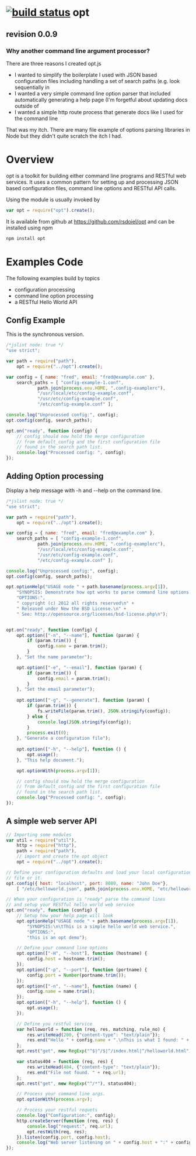 [![build status](https://secure.travis-ci.org/rsdoiel/opt.png)](http://travis-ci.org/rsdoiel/opt)
opt
===
revision 0.0.9
--------------

### Why another command line argument processor?

There are three reasons I created opt.js

* I wanted to simplify the boilerplate I used with JSON based configuration files including handling a set of search paths (e.g. look sequentially in
* I wanted a very simple command line option parser that included automatically generating a help page (I'm forgetful about updating docs outside of 
* I wanted a simple http route process that generate docs like I used for the command line

That was my itch.  There are many file example of options parsing libraries in Node but they didn't quite scratch the itch I had.


# Overview

opt is a toolkit for building either command line programs and RESTful
web services. It uses a common pattern for setting up and processing
JSON based configuration files, command line options and RESTful API
calls.

Using the module is usually invoked by

```javascript
var opt = require("opt").create();
```
It is available from github at https://github.com/rsdoiel/opt and
can be installed using npm

```sh
npm install opt
```


# Examples Code

The following examples build by topics

* configuration processing
* command line option processing
* a RESTful Hello World API

## Config Example

This is the synchronous version.

```javascript
/*jslint node: true */
"use strict";

var path = require("path"),
	opt = require("../opt").create();

var config = { name: "fred", email: "fred@example.com" },
	search_paths = [ "config-example-1.conf",
			path.join(process.env.HOME, ".config-examplerc"),
			"/usr/local/etc/config-example.conf",
			"/usr/etc/config-example.conf",
			"/etc/config-example.conf" ];

console.log("Unprocessed config:", config);
opt.config(config, search_paths);

opt.on("ready", function (config) {
	// config should now hold the merge configuration
	// from default_config and the first configuration file 
	// found in the search path list.
	console.log("Processed config: ", config);
});
```

## Adding Option processing

Display a help message with -h and --help on the command line.

```javascript
/*jslint node: true */
"use strict";

var path = require("path"),
	opt = require("../opt").create();

var config = { name: "fred", email: "fred@example.com" },
	search_paths = [ "config-example-1.conf",
			path.join(process.env.HOME, ".config-examplerc"),
			"/usr/local/etc/config-example.conf",
			"/usr/etc/config-example.conf",
			"/etc/config-example.conf" ];

console.log("Unprocessed config:", config);
opt.config(config, search_paths);

opt.optionHelp("USAGE node " + path.basename(process.argv[1]),
	"SYNOPSIS: Demonstrate how opt works to parse command line options.\n\n\t\t node " + path.basename(process.argv[1]) + " --help",
	"OPTIONS:",
	" copyright (c) 2012 all rights reserved\n" +
	" Released under New the BSD License.\n" +
	" See: http://opensource.org/licenses/bsd-license.php\n");


opt.on("ready", function (config) {
    opt.option(["-n", "--name"], function (param) {
        if (param.trim()) {
            config.name = param.trim();
        }
    }, "Set the name parameter");

    opt.option(["-e", "--email"], function (param) {
        if (param.trim()) {
            config.email = param.trim();
        }
    }, "Set the email parameter");
    
    opt.option(["-g", "--generate"], function (param) {
        if (param.trim()) {
            fs.writeFile(param.trim(), JSON.stringify(config));
        } else {
            console.log(JSON.stringify(config));
        }
        process.exit(0);
    }, "Generate a configuration file");
    
    opt.option(["-h", "--help"], function () {
        opt.usage();
    }, "This help document.");

    opt.optionWith(process.argv[1]);

    // config should now hold the merge configuration
    // from default_config and the first configuration file 
    // found in the search path list.
    console.log("Processed config: ", config);
});
```

## A simple web server API

```javascript
// Importing some modules
var util = require("util"),
    http = require("http"),
    path = require("path"),
    // import and create the opt object
    opt = require("../opt").create();

// Define your configuration defaults and load your local configuration
// file or it.
opt.config({ host: "localhost", port: 8080, name: "John Doe"},
    [ "/etc/helloworld.json", path.join(process.env.HOME, "etc/helloworld.json") ]);

// When your configuration is "ready" parse the command lines
// and setup your RESTful hello world web service
opt.on("ready", function (config) {
    // Setup how your help page will look
    opt.optionHelp("USAGE node " + path.basename(process.argv[1]),
        "SYNOPSIS:\n\tThis is a simple hello world web service.",
        "OPTIONS:",
        "this is an opt demo");

    // Define your command line options
    opt.option(["-H", "--host"], function (hostname) {
        config.host = hostname.trim();
    });
    opt.option(["-p", "--port"], function (portname) {
        config.port = Number(portname.trim());
    });
    opt.option(["-n", "--name"], function (name) {
        config.name = name.trim();
    });
    opt.option(["-h", "--help"], function () {
        opt.usage();
    });

    // Define you restful service
    var helloworld = function (req, res, matching, rule_no) {
        res.writeHead(200, {"content-type": "text/plain"});
        res.end("Hello " + config.name + ".\nThis is what I found: " + util.inspect(matching) + "\nRule No.:" + rule_no);
    };
    opt.rest("get", new RegExp("^$|^/$|^/index.html|^/helloworld.html"), helloworld);

    var status404 = function (req, res) {
        res.writeHead(404, {"content-type": "text/plain"});
        res.end("File not found. " + req.url);
    };
    opt.rest("get", new RegExp("^/*"), status404);

    // Process your command line args.
    opt.optionWith(process.argv);

    // Process your restful requets
    console.log("Configuration:", config);
    http.createServer(function (req, res) {
        console.log("request:", req.url);
        opt.restWith(req, res);
    }).listen(config.port, config.host);
    console.log("Web server listening on " + config.host + ":" + config.port);
});
```
